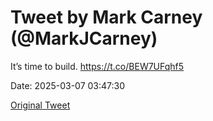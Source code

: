 # Tweet by Mark Carney (@MarkJCarney)

It’s time to build. https://t.co/BEW7UFqhf5

Date: 2025-03-07 03:47:30

[Original Tweet](https://x.com/MarkJCarney/status/1897856608404742544)
